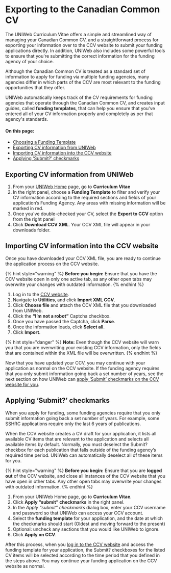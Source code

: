 # Exporting to the Canadian Common CV

The UNIWeb Curriculum Vitae offers a simple and streamlined way of managing your Canadian Common CV, and a straightforward process for exporting your information over to the CCV website to submit your funding applications directly. In addition, UNIWeb also includes some powerful tools to ensure that you're submitting the correct information for the funding agency of your choice.

Although the Canadian Common CV is treated as a standard set of information to apply for funding via multiple funding agencies, many agencies differ in which parts of the CCV are most relevant to the funding opportunities that they offer. 

UNIWeb automatically keeps track of the CV requirements for funding agencies that operate through the Canadian Common CV, and creates input guides, called **funding templates**, that can help you ensure that you've entered all of your CV information properly and completely as per that agency's standards.

#### On this page:

* [Choosing a Funding Template](applying-for-funding-with-the-canadian-common-cv.md#choosing-a-funding-template)
* [Exporting CV information from UNIWeb](applying-for-funding-with-the-canadian-common-cv.md#exporting-cv-information-from-uniweb)
* [Importing CV information into the CCV website](applying-for-funding-with-the-canadian-common-cv.md#importing-cv-information-into-the-CCV-website)
* [Applying ‘Submit?’ checkmarks](applying-for-funding-with-the-canadian-common-cv.md#applying-submit-checkmarks)

## Exporting CV information from UNIWeb

1. From your [UNIWeb Home](../introduction/navigating-uniweb.md#the-home-page) page, go to **Curriculum Vitae**
2. In the right panel, choose a **Funding Template** to filter and verify your CV information according to the required sections and fields of your application’s Funding Agency. Any areas with missing information will be marked in red.
3. Once you've double-checked your CV, select the **Export to CCV** option from the right panel
4. Click **Download CCV XML**. Your CCV XML file will appear in your downloads folder.

## Importing CV information into the CCV website

Once you have downloaded your CCV XML file, you are ready to continue the application process on the CCV website.

{% hint style="warning" %}
**Before you begin:** Ensure that you have the CCV website open in only one active tab, as any other open tabs may overwrite your changes with outdated information.
{% endhint %}

1. Log in to the [CCV website](https://ccv-cvc.ca).
2. Navigate to **Utilities**, and click **Import XML CCV**. 
3. Click **Choose file** and attach the CCV XML file that you downloaded from UNIWeb.
4. Click the **“I’m not a robot”** Captcha checkbox.
5. Once you have passed the Captcha, click **Parse**.
6. Once the information loads, click **Select all**.
7. Click **Import**.

{% hint style="danger" %}
**Note:** Even though the CCV website will warn you that you are overwriting your existing CCV information, only the fields that are contained within the XML file will be overwritten.
{% endhint %}

Now that you have updated your CCV, you may continue with your application as normal on the CCV website. If the funding agency requires that you only submit information going back a set number of years, see the next section on how UNIWeb can [apply ‘Submit’ checkmarks on the CCV website for you](applying-for-funding-with-the-canadian-common-cv.md#applying-submit-checkmarks).

## Applying ‘Submit?’ checkmarks

When you apply for funding, some funding agencies require that you only submit information going back a set number of years. For example, some SSHRC applications require only the last 6 years of publications.

When the CCV website creates a CV draft for your application, it lists all available CV items that are relevant to the application and selects all available items by default. Normally, you must deselect the Submit? checkbox for each publication that falls outside of the funding agency’s required time period. UNIWeb can automatically deselect all of these items for you.

{% hint style="warning" %}
**Before you begin:** Ensure that you are **logged out** of the CCV website, and close all instances of the CCV website that you have open in other tabs. Any other open tabs may overwrite your changes with outdated information.
{% endhint %}

1. From your UNIWeb Home page, go to **Curriculum Vitae**.
2. Click **Apply “submit” checkmarks** in the right panel.
3. In the _Apply “submit” checkmarks_ dialog box, enter your CCV username and password so that UNIWeb can access your CCV account.
4. Select the **funding template** for your application, and the date at which the checkmarks should start \(Oldest and moving forward to the present\)
5. Optional: uncheck any sections that you would like UNIWeb to ignore.
6. Click **Apply on CCV**.

After this process, when you [log in to the CCV website](https://ccv-cvc.ca) and access the funding template for your application, the Submit? checkboxes for the listed CV items will be selected according to the time period that you defined in the steps above. You may continue your funding application on the CCV website as normal.

